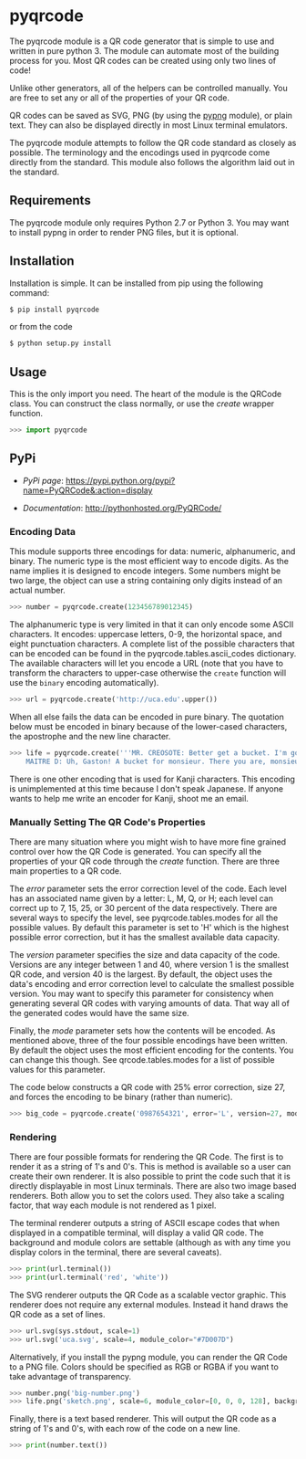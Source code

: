 pyqrcode
================================

The pyqrcode module is a QR code generator that is simple to use and written
in pure python 3. The module can automate most of the building process for you.
Most QR codes can be created using only two lines of code!


Unlike other generators, all of the helpers can be controlled manually. You are
free to set any or all of the properties of your QR code.

QR codes can be saved as SVG, PNG (by using the
[pypng](https://pypi.python.org/pypi/pypng/) module), or plain text. They can
also be displayed directly in most Linux terminal emulators.

The pyqrcode module attempts to follow the QR code standard as closely as
possible. The terminology and the encodings used in pyqrcode come directly
from the standard. This module also follows the algorithm laid out in the
standard.

Requirements
-------------------------

The pyqrcode module only requires Python 2.7 or Python 3. You may want to
install pypng in order to render PNG files, but it is optional.

Installation
------------

Installation is simple. It can be installed from pip using the following
command:

```bash
$ pip install pyqrcode
```

or from the code

```bash
$ python setup.py install
```

Usage
-----

This is the only import you need. The heart of the module is the QRCode class.
You can construct the class normally, or use the *create* wrapper function.

```python
>>> import pyqrcode
```

PyPi
----

* _PyPi page_: https://pypi.python.org/pypi?name=PyQRCode&:action=display

* _Documentation_: http://pythonhosted.org/PyQRCode/

### Encoding Data ###

This module supports three encodings for data: numeric, alphanumeric, and
binary. The numeric type is the most efficient way to encode digits. As the
name implies it is designed to encode integers. Some numbers might be two
large, the object can use a string containing only digits instead of an
actual number.

```python
>>> number = pyqrcode.create(123456789012345)
````

The alphanumeric type is very limited in that it can only encode some ASCII
characters. It encodes: uppercase letters, 0-9, the horizontal space, and eight
punctuation characters. A complete list of the possible characters that
can be encoded can be found in the  pyqrcode.tables.ascii_codes dictionary. The
available characters will let you encode a URL (note that you have to transform
the characters to upper-case otherwise the ``create`` function will use the
``binary`` encoding automatically).


```python
>>> url = pyqrcode.create('http://uca.edu'.upper())
```

When all else fails the data can be encoded in pure binary. The quotation below
must be encoded in binary because of the lower-cased characters, the apostrophe
and the new line character.

```python
>>> life = pyqrcode.create('''MR. CREOSOTE: Better get a bucket. I'm going to throw up.
    MAITRE D: Uh, Gaston! A bucket for monsieur. There you are, monsieur.''')
```
There is one other encoding that is used for Kanji characters. This encoding
is unimplemented at this time because I don't speak Japanese. If anyone wants
to help me write an encoder for Kanji, shoot me an email.

### Manually Setting The QR Code's Properties ###

There are many situation where you might wish to have more fine grained control
over how the QR Code is generated. You can specify all the properties of your
QR code through the *create* function. There are three main properties to a
QR code.

The _error_ parameter sets the error correction level of the code. Each level
has an associated name given by a letter: L, M, Q, or H; each level can
correct up to 7, 15, 25, or 30 percent of the data respectively. There are
several ways to specify the level, see pyqrcode.tables.modes for all the
possible values. By default this parameter is set to 'H' which is the highest
possible error correction, but it has the smallest available data
capacity.

The _version_ parameter specifies the size and data capacity of the
code. Versions are any integer between 1 and 40, where version 1 is
the smallest QR code, and version 40 is the largest. By default, the object
uses the data's encoding and error correction level to calculate the smallest
possible version. You may want to specify this parameter for consistency when
generating several QR codes with varying amounts of data. That way all of the
generated codes would have the same size.

Finally, the _mode_ parameter sets how the contents will be encoded. As
mentioned above, three of the four possible encodings have been written. By
default the object uses the most efficient encoding for the contents. You can
change this though. See qrcode.tables.modes for a list of possible values
for this parameter.

The code below constructs a QR code with 25% error correction, size 27, and
forces the encoding to be binary (rather than numeric).

```python
>>> big_code = pyqrcode.create('0987654321', error='L', version=27, mode='binary')
```

### Rendering ###

There are four possible formats for rendering the QR Code. The first is
to render it as a string of 1's and 0's. This is method is available so
a user can create their own renderer. It is also possible to print the
code such that it is directly displayable in most Linux terminals.
There are also two image based renderers. Both allow you to set the colors
used. They also take a scaling factor, that way each module is not rendered as
1 pixel.

The terminal renderer outputs a string of ASCII escape codes that when
displayed in a compatible terminal, will display a valid QR code. The
background and module colors are settable (although as with any time you display
colors in the terminal, there are several caveats).

```python
>>> print(url.terminal())
>>> print(url.terminal('red', 'white'))
```

The SVG renderer outputs the QR Code as a scalable vector graphic. This
renderer does not require any external modules. Instead it hand draws the
QR code as a set of lines.

```python
>>> url.svg(sys.stdout, scale=1)
>>> url.svg('uca.svg', scale=4, module_color="#7D007D")
```

Alternatively, if you install the pypng module, you can render the QR Code
to a PNG file. Colors should be specified as RGB or RGBA if you want to
take advantage of transparency.

```python
>>> number.png('big-number.png')
>>> life.png('sketch.png', scale=6, module_color=[0, 0, 0, 128], background=[0xff, 0xff, 0xcc])
```
Finally, there is a text based renderer. This will output the QR code as a
string of 1's and 0's, with each row of the code on a new line.

```python
>>> print(number.text())
```
